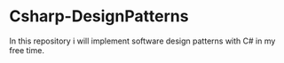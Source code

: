 # Csharp-DesignPatterns

In this repository i will implement software design patterns with C# in my free time.
